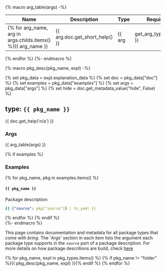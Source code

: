 {% macro arg_table(args) -%}

Name | Description | Type | Required | Default
-----|-------------|------|----------|--------
{% for arg_name, arg in args.childs.items() %}{{ arg_name }} | {{ arg.doc.get_short_help() }} | {{ arg | get_arg_type_string }} | {{ "yes" if arg.required else "no" }} | {{ "" if not arg.default else arg.default }}
{% endfor %}
{%- endmacro %}

{% macro pkg_desc(pkg_name, expl) -%}

{% set pkg_data = expl.explanation_data %}
{% set doc = pkg_data["doc"] %}
{% set examples = pkg_data["examples"] %}
{% set args = pkg_data["args"] %}
{% set hide = doc.get_metadata_value("hide", False) %}
## type: **``{{ pkg_name }}``**

{{ doc.get_help('n/a') }}

### Args

{{ arg_table(args) }}

{% if examples %}
### Examples
{% for pkg_name, pkg in examples.items() %}

#### ``{{ pkg_name }}``

Package description:

```yaml
{{ {"source": pkg["source"]} | to_yaml }}
```
{% endfor %}
{% endif %}  
{%- endmacro %}

This page contains documentation and metadata for all package types that come with *bring*. The '*Args*' section in each item lists the argument each package type supports in the ``source`` part of a package description. For more details on how package descritions are build, check [here](/documentation/packages/package_description)

{% for pkg_name, expl in pkg_types.items() %}
{% if pkg_name != "folder" %}{{ pkg_desc(pkg_name, expl) }}{% endif %}
{% endfor %}
